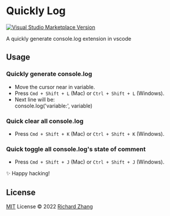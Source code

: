 # Quickly Log

<a href="https://marketplace.visualstudio.com/items?itemName=RichardZhang.quickly-log" target="__blank"><img src="https://img.shields.io/visual-studio-marketplace/v/RichardZhang.quickly-log.svg?color=eee&amp;label=VS%20Code%20Marketplace&logo=visual-studio-code" alt="Visual Studio Marketplace Version" /></a>

A quickly generate console.log extension in vscode

## Usage

### Quickly generate console.log

- Move the cursor near in variable.
- Press `Cmd + Shift + L` (Mac) or `Ctrl + Shift + L` (Windows).
- Next line will be:<br />
  console.log('variable:', variable)

### Quick clear all console.log

- Press `Cmd + Shift + K` (Mac) or `Ctrl + Shift + K` (Windows).

### Quick toggle all console.log's state of comment

- Press `Cmd + Shift + J` (Mac) or `Ctrl + Shift + J` (Windows).

✨ Happy hacking!

## License

[MIT](./LICENSE) License © 2022 [Richard Zhang](https://github.com/Richard-Zhang1019)
